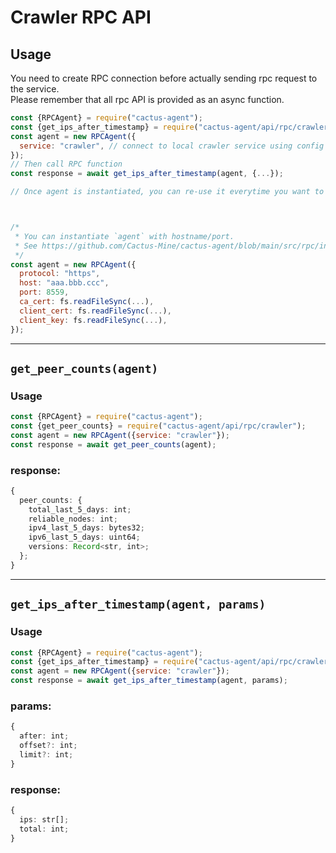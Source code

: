 # Crawler RPC API

## Usage
You need to create RPC connection before actually sending rpc request to the service.  
Please remember that all rpc API is provided as an async function.
```js
const {RPCAgent} = require("cactus-agent");
const {get_ips_after_timestamp} = require("cactus-agent/api/rpc/crawler");
const agent = new RPCAgent({
  service: "crawler", // connect to local crawler service using config file.
});
// Then call RPC function
const response = await get_ips_after_timestamp(agent, {...});

// Once agent is instantiated, you can re-use it everytime you want to request crawler API.



/*
 * You can instantiate `agent` with hostname/port.
 * See https://github.com/Cactus-Mine/cactus-agent/blob/main/src/rpc/index.ts
 */
const agent = new RPCAgent({
  protocol: "https",
  host: "aaa.bbb.ccc",
  port: 8559,
  ca_cert: fs.readFileSync(...),
  client_cert: fs.readFileSync(...),
  client_key: fs.readFileSync(...),
});
```

---

## `get_peer_counts(agent)`
### Usage
```js
const {RPCAgent} = require("cactus-agent");
const {get_peer_counts} = require("cactus-agent/api/rpc/crawler");
const agent = new RPCAgent({service: "crawler"});
const response = await get_peer_counts(agent);
```
### response:
```typescript
{
  peer_counts: {
    total_last_5_days: int;
    reliable_nodes: int;
    ipv4_last_5_days: bytes32;
    ipv6_last_5_days: uint64;
    versions: Record<str, int>;
  };
}
```

---

## `get_ips_after_timestamp(agent, params)`
### Usage
```js
const {RPCAgent} = require("cactus-agent");
const {get_ips_after_timestamp} = require("cactus-agent/api/rpc/crawler");
const agent = new RPCAgent({service: "crawler"});
const response = await get_ips_after_timestamp(agent, params);
```
### params:
```typescript
{
  after: int;
  offset?: int;
  limit?: int;
}
```
### response:
```typescript
{
  ips: str[];
  total: int;
}
```
